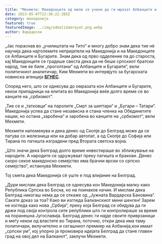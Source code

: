 ```yaml
---
title: "Мехмети: Македонците од мали се учени да ги мразат Албанците и Бугарите"
date: 2023-05-07T22:36:22.265Z
category: македонија
featured: true
featuredImage: ../img/odmalidamrayat.png.webp
author: Вардарски
---
```


<!--StartFragment-->

„Јас пораснав во „училиштата на Тито“ и многу добро знам дека тие нè научија дека најголемите непријатели на Македонија и на Македонците се Албанците и Бугарите. Знам дека од прво одделение па до староста, кај Македонците се градеше свеста дека да не беше српскиот братски народ, тие ќе биле „проголтани“ од Албанците и Бугарите“, вели политичкиот аналитичар, Ким Мехмети во интервјуто за бугарската новинска агенција **[БГНЕС](https://bgnesagency.com/world/%d0%ba%d0%b8%d0%bc-%d0%bc%d0%b5%d1%85%d0%bc%d0%b5%d1%82%d0%b8-%d0%bc%d0%b0%d0%ba%d0%b5%d0%b4%d0%be%d0%bd%d0%b8%d1%8f-%d0%b5-%d0%bf%d0%be%d0%bb%d0%b8%d1%82%d0%b8%d1%87%d0%b5%d1%81%d0%ba%d0%b8/)**.

Според него, што се однесува до омразата кон Албанците и Бугарите, некои припадници на елитата во Македонија веќе долго време се во канџите на „србизмот“.

„Тие се и „татковци“ на паролите „Смрт за шиптари“ и „Бугари – Татари“. Македонија успеа да стане независна и стана членка на Обединетите нации, но остана „заробена“ и заробена во канџите на „србизмот“, вели Мехмети.

Мехмети напоменува и дека денес од Скопје до Белград може да се патува со железница или на добар автопат, а од Скопје до Софија или Тирана по патишта изградени пред Втората светска војна.

„Што значи дека Белград долго време инвестираше во зближување на народите. А народите се здружуваат преку патишта и бракови. Денес скоро секое македонско семејство има брачни врски со српско семејство“, истакнува Мехмети.

Тој смета дека Македонија сè уште е под влијание на Белград.

„Дури мислам дека Белград се однесува кон Македонија малку како Република Српска во Босна, но на поинаков начин. И мислам дека Белград никогаш нема да се откаже од „Јужната Вардарска Бановина“. Сакате доказ за тоа? Како ви изгледа Балканскиот мини шенген! Зарем не изгледа како нова „Србија“, преку која Белград се обидува да ги држи под своја контрола сите републики што ги контролираше за време на поранешна Југославија. Белград денес ги најде своите приврзаници и меѓу некои од властите во Тирана, поточно, откри дека има таму политичари, вклучително и сегашниот премиер на Албанија,кои имаат „српски ум“, кој упорно ја промовира идејата Белград да стане главен град на овој дел на Балканот“, заклучи Мехмети.

<!--EndFragment-->
